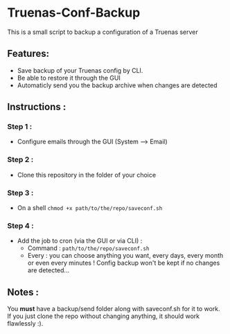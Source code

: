 # Truenas-Conf-Backup
 This is a small script to backup a configuration of a Truenas server
 
 ## Features:
 
- Save backup of your Truenas config by CLI.
- Be able to restore it through the GUI
- Automaticly send you the backup archive when changes are detected

## Instructions :

 ### Step 1 :
 - Configure emails through the GUI (System --> Email)
 ### Step 2 :
 - Clone this repository in the folder of your choice
 ### Step 3 :
 - On a shell `chmod +x path/to/the/repo/saveconf.sh`
 ### Step 4 : 
 - Add the job to cron (via the GUI or via CLI) :
    * Command : `path/to/the/repo/saveconf.sh`
    * Every : you can choose anything you want, every days, every month or even every minutes ! Config backup won't be kept if no changes are detected...

## Notes :
You **must** have a backup/send folder along with saveconf.sh for it to work. If you just clone the repo without changing anything, it should work flawlessly :).
